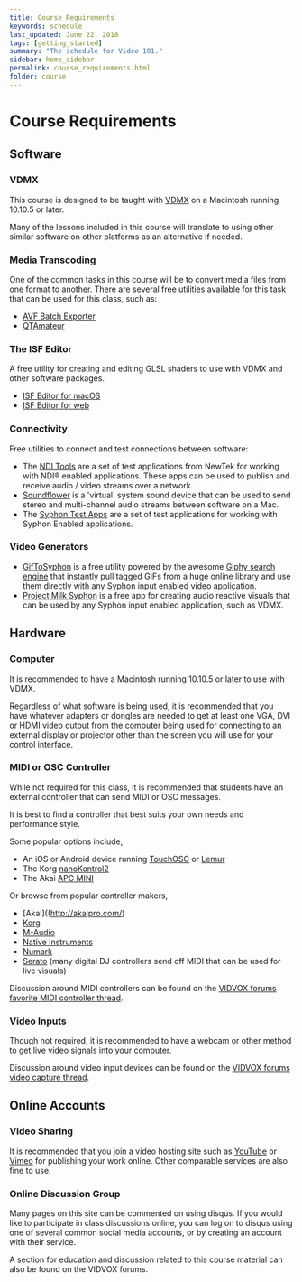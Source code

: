 ```yaml
---
title: Course Requirements
keywords: schedule
last_updated: June 22, 2018
tags: [getting_started]
summary: "The schedule for Video 101."
sidebar: home_sidebar
permalink: course_requirements.html
folder: course
---
```


# Course Requirements

## Software

### VDMX

This course is designed to be taught with [VDMX](https://vidvox.net) on a Macintosh running 10.10.5 or later.

Many of the lessons included in this course will translate to using other similar software on other platforms as an alternative if needed.

### Media Transcoding

One of the common tasks in this course will be to convert media files from one format to another. There are several free utilities available for this task that can be used for this class, such as:
* [AVF Batch Exporter](http://docs.vidvox.net/freebies_avf_batch_exporter.html)
* [QTAmateur](https://www.mikeash.com/software/qtamateur/)

### The ISF Editor

A free utility for creating and editing GLSL shaders to use with VDMX and other software packages.
* [ISF Editor for macOS](http://docs.vidvox.net/freebies_isf_editor.html)
* [ISF Editor for web](https://www.interactiveshaderformat.com/)

### Connectivity

Free utilities to connect and test connections between software:
* The [NDI Tools](https://www.newtek.com/ndi/tools/#download-tools) are a set of test applications from NewTek for working with NDI® enabled applications. These apps can be used to publish and receive audio / video streams over a network.
* [Soundflower](https://github.com/mattingalls/Soundflower/releases) is a 'virtual' system sound device that can be used to send stereo and multi-channel audio streams between software on a Mac.
* The [Syphon Test Apps](https://github.com/Syphon/Simple/releases/latest) are a set of test applications for working with Syphon Enabled applications.

### Video Generators

* [GifToSyphon](https://docs.vidvox.net/freebies_gif_to_syphon.html) is a free utility powered by the awesome [Giphy search engine](http://giphy.com/) that instantly pull tagged GIFs from a huge online library and use them directly with any Syphon input enabled video application.
* [Project Milk Syphon](https://docs.vidvox.net/freebies_project_milk_syphon.html) is a free app for creating audio reactive visuals that can be used by any Syphon input enabled application, such as VDMX.

## Hardware

### Computer

It is recommended to have a Macintosh running 10.10.5 or later to use with VDMX.

Regardless of what software is being used, it is recommended that you have whatever adapters or dongles are needed to get at least one VGA, DVI or HDMI video output from the computer being used for connecting to an external display or projector other than the screen you will use for your control interface.

### MIDI or OSC Controller

While not required for this class, it is recommended that students have an external controller that can send MIDI or OSC messages.

It is best to find a controller that best suits your own needs and performance style.

Some popular options include,
* An iOS or Android device running [TouchOSC](https://hexler.net/software/touchosc) or [Lemur](https://liine.net/en/products/lemur/)
* The Korg [nanoKontrol2](https://www.korg.com/us/products/computergear/nanokontrol2)
* The Akai [APC MINI](http://akaipro.com/products/pad-controllers/apc-mini)

Or browse from popular controller makers,
* [Akai]((http://akaipro.com/)
* [Korg](https://www.korg.com/)
* [M-Audio](http://www.m-audio.com/)
* [Native Instruments](https://www.native-instruments.com/)
* [Numark](https://www.numark.com/product_category/controllers)
* [Serato](https://serato.com/dj/hardware?type=controller) (many digital DJ controllers send off MIDI that can be used for live visuals)

Discussion around MIDI controllers can be found on the [VIDVOX forums favorite MIDI controller thread](https://discourse.vidvox.net/t/favorite-midi-controller-thread/46/1).

### Video Inputs

Though not required, it is recommended to have a webcam or other method to get live video signals into your computer.

Discussion around video input devices can be found on the [VIDVOX forums video capture thread](https://discourse.vidvox.net/t/video-capture-devices-thread/72/1).

## Online Accounts

### Video Sharing

It is recommended that you join a video hosting site such as [YouTube](https://youtube.com) or [Vimeo](https://vimeo.com) for publishing your work online. Other comparable services are also fine to use.

### Online Discussion Group

Many pages on this site can be commented on using disqus. If you would like to participate in class discussions online, you can log on to disqus using one of several common social media accounts, or by creating an account with their service.

A section for education and discussion related to this course material can also be found on the VIDVOX forums.